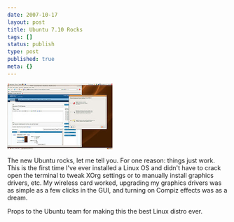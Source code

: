 ```yaml
---
date: 2007-10-17
layout: post
title: Ubuntu 7.10 Rocks
tags: []
status: publish
type: post
published: true
meta: {}
---
```


![Ubuntu 7.10](/images/media_httpfarm3static_rdfhf.jpg.scaled500.jpg)

The new Ubuntu rocks, let me tell you. For one reason: things just work. This is the first time I've ever installed a Linux OS and didn't have to crack open the terminal to tweak XOrg settings or to manually install graphics drivers, etc. My wireless card worked, upgrading my graphics drivers was as simple as a few clicks in the GUI, and turning on Compiz effects was as a dream.

Props to the Ubuntu team for making this the best Linux distro ever.

